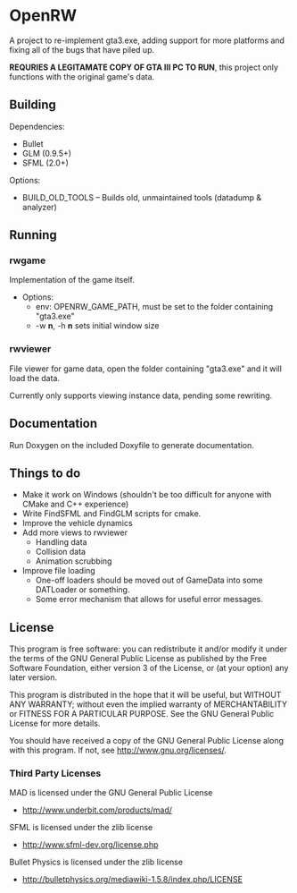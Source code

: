 # OpenRW

A project to re-implement gta3.exe, adding support for more platforms and fixing all of the bugs that have piled up.

**REQURIES A LEGITAMATE COPY OF GTA III PC TO RUN**, this project only functions with the original game's data.

## Building

Dependencies:

* Bullet
* GLM (0.9.5+)
* SFML (2.0+)

Options:

* BUILD\_OLD\_TOOLS – Builds old, unmaintained tools (datadump & analyzer)

## Running

### rwgame

Implementation of the game itself.

* Options:
    * env: OPENRW\_GAME\_PATH, must be set to the folder containing "gta3.exe"
    * -w **n**, -h **n** sets initial window size

### rwviewer

File viewer for game data, open the folder containing "gta3.exe" and it will load the data.

Currently only supports viewing instance data, pending some rewriting.

## Documentation

Run Doxygen on the included Doxyfile to generate documentation.

## Things to do

* Make it work on Windows (shouldn't be too difficult for anyone with CMake and C++ experience)
* Write FindSFML and FindGLM scripts for cmake.
* Improve the vehicle dynamics
* Add more views to rwviewer
    * Handling data
    * Collision data
    * Animation scrubbing
* Improve file loading
    * One-off loaders should be moved out of GameData into some DATLoader or something.
    * Some error mechanism that allows for useful error messages.

## License

This program is free software: you can redistribute it and/or modify
it under the terms of the GNU General Public License as published by
the Free Software Foundation, either version 3 of the License, or
(at your option) any later version.

This program is distributed in the hope that it will be useful,
but WITHOUT ANY WARRANTY; without even the implied warranty of
MERCHANTABILITY or FITNESS FOR A PARTICULAR PURPOSE.  See the
GNU General Public License for more details.

You should have received a copy of the GNU General Public License
along with this program.  If not, see <http://www.gnu.org/licenses/>.

### Third Party Licenses

MAD is licensed under the GNU General Public License

* http://www.underbit.com/products/mad/

SFML is licensed under the zlib license

* http://www.sfml-dev.org/license.php

Bullet Physics is licensed under the zlib license

* http://bulletphysics.org/mediawiki-1.5.8/index.php/LICENSE
